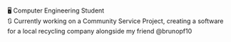 🖥️ Computer Engineering Student <br />
🔃 Currently working on a Community Service Project, creating a software for a local recycling company alongside my friend @brunopf10
